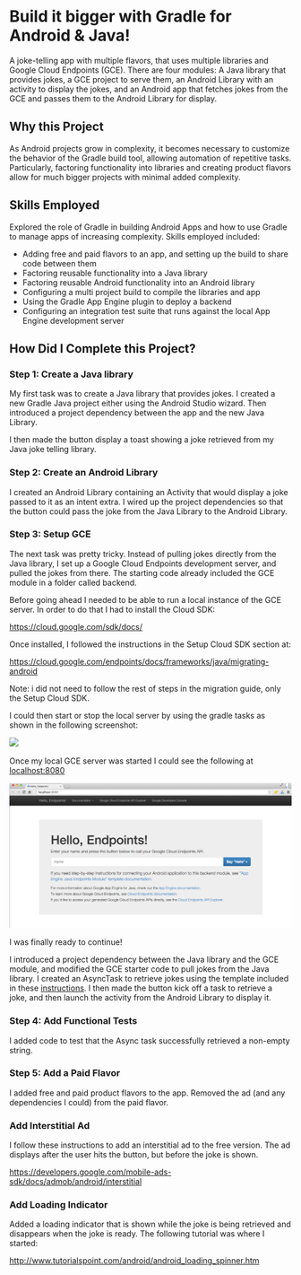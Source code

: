 # Build it bigger with Gradle for Android & Java!

A joke-telling app with multiple flavors, that uses multiple libraries and Google Cloud Endpoints (GCE). There are four modules: A Java library that provides jokes, a GCE project to serve them, an Android Library with an activity to display the jokes, and an Android app that fetches jokes from the GCE and passes them to the Android Library for display.

## Why this Project

As Android projects grow in complexity, it becomes necessary to customize the
behavior of the Gradle build tool, allowing automation of repetitive tasks.
Particularly, factoring functionality into libraries and creating product
flavors allow for much bigger projects with minimal added complexity.

## Skills Employed

Explored the role of Gradle in building Android Apps and how to use
Gradle to manage apps of increasing complexity. Skills employed included:

* Adding free and paid flavors to an app, and setting up the build to share code between them
* Factoring reusable functionality into a Java library
* Factoring reusable Android functionality into an Android library
* Configuring a multi project build to compile the libraries and app
* Using the Gradle App Engine plugin to deploy a backend
* Configuring an integration test suite that runs against the local App Engine development server

## How Did I Complete this Project?

### Step 1: Create a Java library

My first task was to create a Java library that provides jokes. I created a new
Gradle Java project either using the Android Studio wizard. Then
introduced a project dependency between the app and the new Java Library.

I then made the button display a toast showing a joke retrieved from my Java joke
telling library.

### Step 2: Create an Android Library

I created an Android Library containing an Activity that would display a joke
passed to it as an intent extra. I wired up the project dependencies so that the
button could pass the joke from the Java Library to the Android Library.

### Step 3: Setup GCE

The next task was pretty tricky. Instead of pulling jokes directly from
the Java library, I set up a Google Cloud Endpoints development server,
and pulled the jokes from there. The starting code already included the GCE module 
in a folder called backend.

Before going ahead I needed to be able to run a local instance of the GCE 
server. In order to do that I had to install the Cloud SDK:

https://cloud.google.com/sdk/docs/

Once installed, I followed the instructions in the Setup Cloud SDK section at:

https://cloud.google.com/endpoints/docs/frameworks/java/migrating-android

Note: i did not need to follow the rest of steps in the migration guide, only
the Setup Cloud SDK.

I could then start or stop the local server by using the gradle tasks as shown in the following
screenshot:

<img src="/FinalProject/GCE-server-gradle-tasks.png" height="500">

Once my local GCE server was started I could see the following at 
[localhost:8080](http://localhost:8080)

<img src="https://raw.githubusercontent.com/GoogleCloudPlatform/gradle-appengine-templates/77e9910911d5412e5efede5fa681ec105a0f02ad/doc/img/devappserver-endpoints.png">

I was finally ready to continue! 

I introduced a project dependency between the Java library and the GCE module, and modified 
the GCE starter code to pull jokes from the Java library. 
I created an AsyncTask to retrieve jokes using the template included in these 
[instructions](https://github.com/GoogleCloudPlatform/gradle-appengine-templates/tree/77e9910911d5412e5efede5fa681ec105a0f02ad/HelloEndpoints#2-connecting-your-android-app-to-the-backend). 
I then made the button kick off a task to retrieve a joke, 
and then launch the activity from the Android Library to display it.


### Step 4: Add Functional Tests

I added code to test that the Async task successfully retrieved a non-empty
string.

### Step 5: Add a Paid Flavor

I added free and paid product flavors to the app. Removed the ad (and any
dependencies I could) from the paid flavor.

### Add Interstitial Ad

I follow these instructions to add an interstitial ad to the free version.
The ad displays after the user hits the button, but before the joke is shown.

https://developers.google.com/mobile-ads-sdk/docs/admob/android/interstitial

### Add Loading Indicator

Added a loading indicator that is shown while the joke is being retrieved and
disappears when the joke is ready. The following tutorial was where I started:

http://www.tutorialspoint.com/android/android_loading_spinner.htm
